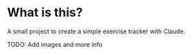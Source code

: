 # What is this?

A small project to create a simple exercise tracker with Claude.

TODO: Add images and more info
